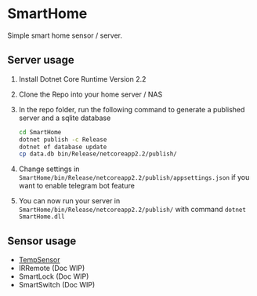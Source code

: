 # SmartHome

Simple smart home sensor / server.

## Server usage

1. Install Dotnet Core Runtime Version 2.2

2. Clone the Repo into your home server / NAS

3. In the repo folder, run the following command to generate a published server and a sqlite database

    ```bash
    cd SmartHome
    dotnet publish -c Release
    dotnet ef database update
    cp data.db bin/Release/netcoreapp2.2/publish/
    ```

4. Change settings in ```SmartHome/bin/Release/netcoreapp2.2/publish/appsettings.json``` if you want to enable telegram bot feature

5. You can now run your server in ```SmartHome/bin/Release/netcoreapp2.2/publish/``` with command ```dotnet SmartHome.dll```

## Sensor usage

- [TempSensor](https://github.com/arition/SmartHome/tree/master/TempSensor)
- IRRemote (Doc WIP)
- SmartLock (Doc WIP)
- SmartSwitch (Doc WIP)
